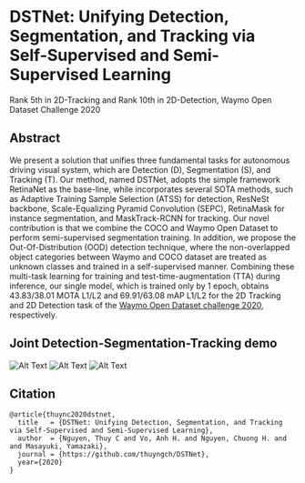 # DSTNet: Unifying Detection, Segmentation, and Tracking via Self-Supervised and Semi-Supervised Learning
Rank 5th in 2D-Tracking and Rank 10th in 2D-Detection, Waymo Open Dataset Challenge 2020


## Abstract
We present a solution that unifies three fundamental tasks for autonomous driving visual system, which are Detection (D), Segmentation (S), and Tracking (T). Our method, named DSTNet, adopts the simple framework RetinaNet as the base-line, while incorporates several SOTA methods, such as Adaptive Training Sample Selection (ATSS) for detection, ResNeSt backbone, Scale-Equalizing Pyramid Convolution (SEPC), RetinaMask for instance segmentation, and MaskTrack-RCNN for tracking. Our novel contribution is that we combine the COCO and Waymo Open Dataset to perform semi-supervised segmentation training. In addition, we propose the Out-Of-Distribution (OOD) detection technique, where the non-overlapped object categories between Waymo and COCO dataset are treated as unknown classes and trained in a self-supervised manner. Combining these multi-task learning for training and test-time-augmentation (TTA) during inference, our single model, which is trained only by 1 epoch, obtains 43.83/38.01 MOTA L1/L2 and 69.91/63.08 mAP L1/L2 for the 2D Tracking and 2D Detection task of the [Waymo Open Dataset challenge 2020](https://waymo.com/open/challenges), respectively.


## Joint Detection-Segmentation-Tracking demo

![Alt Text](demo/demo1.gif)
![Alt Text](demo/demo2.gif)
![Alt Text](demo/demo3.gif)


## Citation
```
@article{thuync2020dstnet,
  title   = {DSTNet: Unifying Detection, Segmentation, and Tracking via Self-Supervised and Semi-Supervised Learning},
  author  = {Nguyen, Thuy C and Vo, Anh H. and Nguyen, Chuong H. and and Masayuki, Yamazaki},
  journal = {https://github.com/thuyngch/DSTNet},
  year={2020}
}
```
